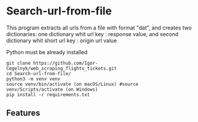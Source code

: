 # Search-url-from-file

This program extracts all urls from a file with format "dat", and creates two dictionaries: one dictionary whit url key : response value,
    and second dictionary whit short url key : origin url value

Python must be already installed

```shell
git clone https://github.com/Igor-Cegelnyk/web_scraping_flights_tickets.git
cd Search-url-from-file/
python3 -m venv venv
source venv/bin/activate (on macOS/Linux) #source venv/Scripts/activate (on Windows)
pip install -r requirements.txt
```

## Features



